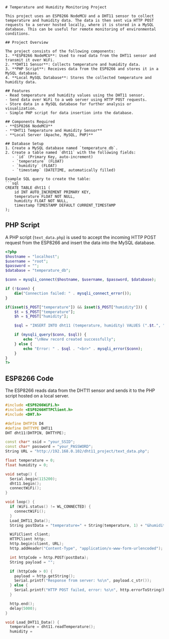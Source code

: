 ```
# Temperature and Humidity Monitoring Project

This project uses an ESP8266 NodeMCU and a DHT11 sensor to collect temperature and humidity data. The data is then sent via HTTP POST requests to a server hosted locally, where it is stored in a MySQL database. This can be useful for remote monitoring of environmental conditions.

## Project Overview

The project consists of the following components:
1. **ESP8266 NodeMCU**: Used to read data from the DHT11 sensor and transmit it over WiFi.
2. **DHT11 Sensor**: Collects temperature and humidity data.
3. **PHP Script**: Receives data from the ESP8266 and stores it in a MySQL database.
4. **Local MySQL Database**: Stores the collected temperature and humidity data.

## Features
- Read temperature and humidity values using the DHT11 sensor.
- Send data over WiFi to a web server using HTTP POST requests.
- Store data in a MySQL database for further analysis or visualization.
- Simple PHP script for data insertion into the database.

## Components Required
- **ESP8266 NodeMCU**
- **DHT11 Temperature and Humidity Sensor**
- **Local Server (Apache, MySQL, PHP)**

## Database Setup
1. Create a MySQL database named `temperature_db`.
2. Create a table named `dht11` with the following fields:
   - `id` (Primary Key, auto-increment)
   - `temperature` (FLOAT)
   - `humidity` (FLOAT)
   - `timestamp` (DATETIME, automatically filled)

Example SQL query to create the table:
```sql
CREATE TABLE dht11 (
    id INT AUTO_INCREMENT PRIMARY KEY,
    temperature FLOAT NOT NULL,
    humidity FLOAT NOT NULL,
    timestamp TIMESTAMP DEFAULT CURRENT_TIMESTAMP
);
```

## PHP Script
A PHP script (`text_data.php`) is used to accept the incoming HTTP POST request from the ESP8266 and insert the data into the MySQL database.

```php
<?php
$hostname = "localhost";
$username = "root";
$password = "";
$database = "temperature_db";

$conn = mysqli_connect($hostname, $username, $password, $database);

if (!$conn) {
    die("Connection failed: " . mysqli_connect_error());
}

if(isset($_POST["temperature"]) && isset($_POST["humidity"])) {
    $t = $_POST["temperature"];
    $h = $_POST["humidity"];

    $sql = "INSERT INTO dht11 (temperature, humidity) VALUES (".$t.", ".$h.")";

    if (mysqli_query($conn, $sql)) {
        echo "\nNew record created successfully";
    } else {
        echo "Error: " . $sql . "<br>" . mysqli_error($conn);
    }
}
?>
```

## ESP8266 Code
The ESP8266 reads data from the DHT11 sensor and sends it to the PHP script hosted on a local server.

```cpp
#include <ESP8266WiFi.h>
#include <ESP8266HTTPClient.h>
#include <DHT.h>

#define DHTPIN D4
#define DHTTYPE DHT11
DHT dht11(DHTPIN, DHTTYPE);

const char* ssid = "your_SSID";
const char* password = "your_PASSWORD";
String URL = "http://192.168.0.102/dht11_project/text_data.php";

float temperature = 0;
float humidity = 0;

void setup() {
  Serial.begin(115200);
  dht11.begin();
  connectWiFi();
}

void loop() {
  if (WiFi.status() != WL_CONNECTED) {
    connectWiFi();
  }
  Load_DHT11_Data();
  String postData = "temperature=" + String(temperature, 1) + "&humidity=" + String(humidity, 1);

  WiFiClient client;
  HTTPClient http;
  http.begin(client, URL);
  http.addHeader("Content-Type", "application/x-www-form-urlencoded");

  int httpCode = http.POST(postData);
  String payload = "";

  if (httpCode > 0) {
    payload = http.getString();
    Serial.printf("Response from server: %s\n", payload.c_str());
  } else {
    Serial.printf("HTTP POST failed, error: %s\n", http.errorToString(httpCode).c_str());
  }

  http.end();
  delay(5000);
}

void Load_DHT11_Data() {
  temperature = dht11.readTemperature();
  humidity =
